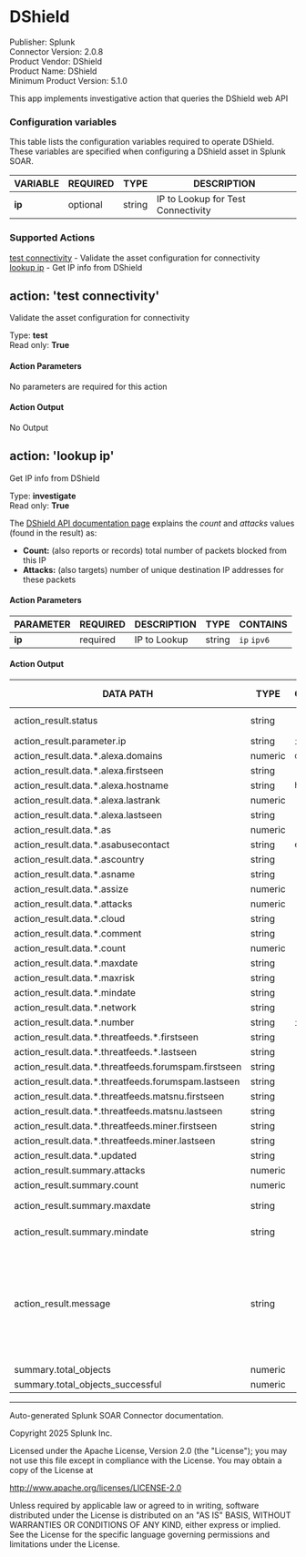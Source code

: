 # DShield

Publisher: Splunk \
Connector Version: 2.0.8 \
Product Vendor: DShield \
Product Name: DShield \
Minimum Product Version: 5.1.0

This app implements investigative action that queries the DShield web API

### Configuration variables

This table lists the configuration variables required to operate DShield. These variables are specified when configuring a DShield asset in Splunk SOAR.

VARIABLE | REQUIRED | TYPE | DESCRIPTION
-------- | -------- | ---- | -----------
**ip** | optional | string | IP to Lookup for Test Connectivity |

### Supported Actions

[test connectivity](#action-test-connectivity) - Validate the asset configuration for connectivity \
[lookup ip](#action-lookup-ip) - Get IP info from DShield

## action: 'test connectivity'

Validate the asset configuration for connectivity

Type: **test** \
Read only: **True**

#### Action Parameters

No parameters are required for this action

#### Action Output

No Output

## action: 'lookup ip'

Get IP info from DShield

Type: **investigate** \
Read only: **True**

The <a href="https://isc.sans.edu/api/#ip">DShield API documentation page</a> explains the <i>count</i> and <i>attacks</i> values (found in the result) as:<ul><li><b>Count:</b> (also reports or records) total number of packets blocked from this IP</li><li><b>Attacks:</b> (also targets) number of unique destination IP addresses for these packets</li></ul>

#### Action Parameters

PARAMETER | REQUIRED | DESCRIPTION | TYPE | CONTAINS
--------- | -------- | ----------- | ---- | --------
**ip** | required | IP to Lookup | string | `ip` `ipv6` |

#### Action Output

DATA PATH | TYPE | CONTAINS | EXAMPLE VALUES
--------- | ---- | -------- | --------------
action_result.status | string | | success failed |
action_result.parameter.ip | string | `ip` `ipv6` | 8.8.8.8 |
action_result.data.\*.alexa.domains | numeric | `domain` | |
action_result.data.\*.alexa.firstseen | string | | |
action_result.data.\*.alexa.hostname | string | `host name` | |
action_result.data.\*.alexa.lastrank | numeric | | |
action_result.data.\*.alexa.lastseen | string | | |
action_result.data.\*.as | numeric | | |
action_result.data.\*.asabusecontact | string | `email` | |
action_result.data.\*.ascountry | string | | |
action_result.data.\*.asname | string | | |
action_result.data.\*.assize | numeric | | |
action_result.data.\*.attacks | numeric | | |
action_result.data.\*.cloud | string | | |
action_result.data.\*.comment | string | | |
action_result.data.\*.count | numeric | | |
action_result.data.\*.maxdate | string | | |
action_result.data.\*.maxrisk | string | | |
action_result.data.\*.mindate | string | | |
action_result.data.\*.network | string | | |
action_result.data.\*.number | string | `ip` `ipv6` | |
action_result.data.\*.threatfeeds.\*.firstseen | string | | |
action_result.data.\*.threatfeeds.\*.lastseen | string | | |
action_result.data.\*.threatfeeds.forumspam.firstseen | string | | |
action_result.data.\*.threatfeeds.forumspam.lastseen | string | | |
action_result.data.\*.threatfeeds.matsnu.firstseen | string | | |
action_result.data.\*.threatfeeds.matsnu.lastseen | string | | |
action_result.data.\*.threatfeeds.miner.firstseen | string | | |
action_result.data.\*.threatfeeds.miner.lastseen | string | | |
action_result.data.\*.updated | string | | |
action_result.summary.attacks | numeric | | 23 |
action_result.summary.count | numeric | | 132 |
action_result.summary.maxdate | string | | 2020-12-19 |
action_result.summary.mindate | string | | 2020-12-19 |
action_result.message | string | | Attacks: 23, Count: 132, Maxdate: 2020-12-19, Mindate: 2020-12-19 |
summary.total_objects | numeric | | |
summary.total_objects_successful | numeric | | |

______________________________________________________________________

Auto-generated Splunk SOAR Connector documentation.

Copyright 2025 Splunk Inc.

Licensed under the Apache License, Version 2.0 (the "License");
you may not use this file except in compliance with the License.
You may obtain a copy of the License at

http://www.apache.org/licenses/LICENSE-2.0

Unless required by applicable law or agreed to in writing,
software distributed under the License is distributed on an "AS IS" BASIS,
WITHOUT WARRANTIES OR CONDITIONS OF ANY KIND, either express or implied.
See the License for the specific language governing permissions and limitations under the License.
